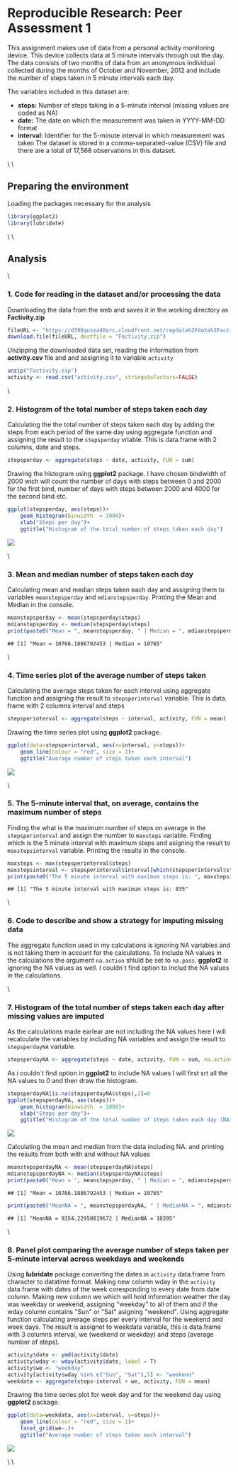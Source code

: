 # Reproducible Research: Peer Assessment 1

This assignment makes use of data from a personal activity monitoring device. This device collects data at 5 minute intervals through out the day. The data consists of two months of data from an anonymous individual collected during the months of October and November, 2012 and include the number of steps taken in 5 minute intervals each day.

The variables included in this dataset are:

 - **steps:** Number of steps taking in a 5-minute interval (missing values are coded as NA)
 - **date:** The date on which the measurement was taken in YYYY-MM-DD format
 - **interval:** Identifier for the 5-minute interval in which measurement was taken
The dataset is stored in a comma-separated-value (CSV) file and there are a total of 17,568 observations in this dataset.

\ 
\ 

## Preparing the environment

Loading the packages necessary for the analysis

```r
library(ggplot2)
library(lubridate)
```
\ 
\ 

## Analysis
\ 

### 1. Code for reading in the dataset and/or processing the data

Downloading the data from the web and saves it in the working directory as **Factivity.zip**


```r
fileURL <- "https://d396qusza40orc.cloudfront.net/repdata%2Fdata%2Factivity.zip"
download.file(fileURL, destfile = "Factivity.zip")
```
Unzipping the downloaded data set, reading the information from **activity.csv** file and and assigning it to variable `activity` 

```r
unzip("Factivity.zip")
activity <- read.csv("activity.csv", stringsAsFactors=FALSE)
```
\ 

### 2. Histogram of the total number of steps taken each day

Calculating the the total number of steps taken each day by adding the steps from each period of the same day using aggregate function and assigning the result to the `stepsperday` vriable. This is data.frame with 2 columns, date and steps.

```r
stepsperday <- aggregate(steps ~ date, activity, FUN = sum)
```

Drawing the histogram using **ggplot2** package. I have chosen bindwidth of 2000 wich will count the number of days with steps between 0 and 2000 for the first bind, number of days with steps between 2000 and 4000 for the second bind etc.

```r
ggplot(stepsperday, aes(steps))+
    geom_histogram(binwidth  = 2000)+
    xlab("Steps per day")+
    ggtitle("Histogram of the total number of steps taken each day")
```

![](PA1_template_files/figure-html/unnamed-chunk-5-1.png)<!-- -->

\ 

### 3. Mean and median number of steps taken each day

Calculating mean and median steps taken each day and assigning them to variables `meanstepsperday` and `mdianstepsperday`. Printing the Mean and Median in the console.

```r
meanstepsperday <- mean(stepsperday$steps)
mdianstepsperday <- median(stepsperday$steps)
print(paste0("Mean = ", meanstepsperday, " | Median = ", mdianstepsperday))
```

```
## [1] "Mean = 10766.1886792453 | Median = 10765"
```
\ 

### 4. Time series plot of the average number of steps taken

Calculating the average steps taken for each interval using aggregate function and assigning the result to `stepsperinterval` variable. This is data. frame with 2 columns interval and steps 

```r
stepsperinterval <- aggregate(steps ~ interval, activity, FUN = mean)
```

Drawing the time series plot using **ggplot2** package. 

```r
ggplot(data=stepsperinterval, aes(x=interval, y=steps))+
    geom_line(colour = "red", size = 1)+
    ggtitle("Average number of steps taken each interval")
```

![](PA1_template_files/figure-html/unnamed-chunk-8-1.png)<!-- -->

\ 

### 5. The 5-minute interval that, on average, contains the maximum number of steps

Finding the what is the maximum number of steps on average in the `stepsperinterval` and assign the number to `maxsteps` variable. 
Finding which is the 5 minute interval with maximum steps and asigning the result to `maxstepsinterval` variable.
Printing the results in the console.

```r
maxsteps <- max(stepsperinterval$steps)
maxstepsinterval <- stepsperinterval$interval[which(stepsperinterval$steps == maxsteps)]
print(paste0("The 5 minute interval with maximum steps is: ", maxstepsinterval))
```

```
## [1] "The 5 minute interval with maximum steps is: 835"
```
\ 

### 6. Code to describe and show a strategy for imputing missing data

The aggregate function used in my calculations is ignoring NA variables and is not taking them in account for the calculations.
To include NA values in the calculations the argument `na.action` shluld be set to `na.pass`.
**ggplot2** is ignoring the NA values as well. I couldn`t find option to includ the NA values in the calculations.

\ 

### 7. Histogram of the total number of steps taken each day after missing values are imputed

As the calculations made earlear are not including the NA values here I will recalculate the variables by including NA variables and assign the result to `stepsperdayNA` variable.

```r
stepsperdayNA <- aggregate(steps ~ date, activity, FUN = sum, na.action = na.pass)
```

As i couldn`t find option in **ggplot2** to include NA values I will first srt all the NA values to 0 and then draw the histogram.


```r
stepsperdayNA[is.na(stepsperdayNA$steps),2]=0
ggplot(stepsperdayNA, aes(steps))+
    geom_histogram(binwidth  = 2000)+
    xlab("Steps per day")+
    ggtitle("Histogram of the total number of steps taken each day (NA included)")
```

![](PA1_template_files/figure-html/unnamed-chunk-11-1.png)<!-- -->

Calculating the mean and median from the data including NA. and printing the results from both with and without NA values

```r
meanstepsperdayNA <- mean(stepsperdayNA$steps)
mdianstepsperdayNA <- median(stepsperdayNA$steps)
print(paste0("Mean = ", meanstepsperday, " | Median = ", mdianstepsperday))
```

```
## [1] "Mean = 10766.1886792453 | Median = 10765"
```

```r
print(paste0("MeanNA = ", meanstepsperdayNA, " | MedianNA = ", mdianstepsperdayNA))
```

```
## [1] "MeanNA = 9354.22950819672 | MedianNA = 10395"
```
\ 

### 8. Panel plot comparing the average number of steps taken per 5-minute interval across weekdays and weekends

Using **lubridate** package converting the dates in `activity` data.frame from character to datatime format. 
Making new column wday in the `activity` data.frame with dates of the week coresponding to every date from date column.
Making new column we which will hold information weather the day was weekday or weekend, assigning "weekday" to all of them and if the wday column contains "Sun" or "Sat" asigning "weekend".
Using aggregate function calculating average steps per every interval for the weekend and week days. The result is assignet to weekdata variable, this is data.frame with 3 columns interval, we (weekend or weekday) and steps (average number of steps).

```r
activity$date <- ymd(activity$date)
activity$wday <- wday(activity$date, label = T)
activity$we <- "weekday"
activity[activity$wday %in% c("Sun", "Sat"),5] <- "weekend"
weekdata <- aggregate(steps~interval + we, activity, FUN = mean)
```

Drawing the time series plot for week day and for the weekend day using **ggplot2** package. 

```r
ggplot(data=weekdata, aes(x=interval, y=steps))+
    geom_line(colour = "red", size = 1)+
    facet_grid(we~.)+
    ggtitle("Average number of steps taken each interval")
```

![](PA1_template_files/figure-html/unnamed-chunk-14-1.png)<!-- -->

\ 
\ 
 
